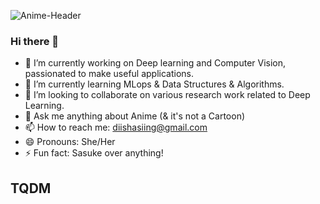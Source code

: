 ![Anime-Header](https://user-images.githubusercontent.com/95545433/188540612-b3b81275-010f-43f7-8149-15b06f9fb58e.jpeg)


### Hi there 👋

- 🔭 I’m currently working on Deep learning and Computer Vision, passionated to make useful applications.
- 🌱 I’m currently learning MLops & Data Structures & Algorithms.
- 👯 I’m looking to collaborate on various research work related to Deep Learning.
- 💬 Ask me anything about Anime (& it's not a Cartoon) 
- 📫 How to reach me: diishasiing@gmail.com
- 😄 Pronouns: She/Her
- ⚡ Fun fact: Sasuke over anything!

## TQDM
